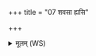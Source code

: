 +++
title = "07 शवसा ह्यसि"

+++
<details><summary>मूलम् (WS)</summary>

शवसा ह्यसि श्रुतो वृत्रहत्येन वृत्रहा ।  
मधैर्मघोनो अति शूर दाशसि ॥ ८ ॥
</details>